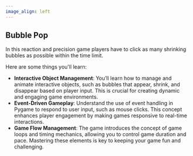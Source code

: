 ```yaml
---
image_align: left
---
```


## Bubble Pop

In this reaction and precision game players have to click as many shrinking bubbles as possible within the time limit.

Here are some things you'll learn:

- **Interactive Object Management**: You’ll learn how to manage and animate interactive objects, such as bubbles that appear, shrink, and disappear based on player input.
This is crucial for creating dynamic and engaging game environments.
- **Event-Driven Gameplay**: Understand the use of event handling in Pygame to respond to user input, such as mouse clicks.
This concept enhances player engagement by making games responsive to real-time interactions.
- **Game Flow Management**: The game introduces the concept of game loops and timing mechanics, allowing you to control game duration and pace.
Mastering these elements is key to keeping your game fun and challenging.

<br>
